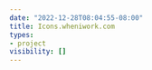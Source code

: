 ```yaml
---
date: "2022-12-28T08:04:55-08:00"
title: Icons.wheniwork.com
types:
- project
visibility: []
---
```

